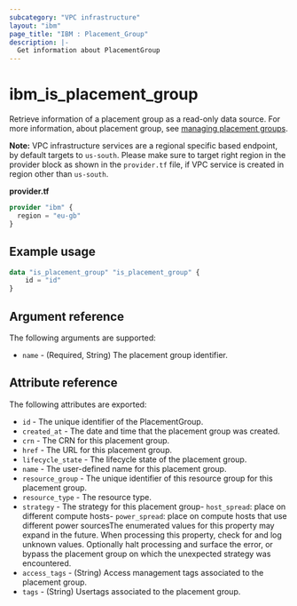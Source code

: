 ```yaml
---
subcategory: "VPC infrastructure"
layout: "ibm"
page_title: "IBM : Placement_Group"
description: |-
  Get information about PlacementGroup
---
```


# ibm_is_placement_group
Retrieve information of a placement group as a read-only data source. For more information, about placement group, see [managing placement groups](https://cloud.ibm.com/docs/vpc?topic=vpc-managing-placement-group&interface=ui).

**Note:** 
VPC infrastructure services are a regional specific based endpoint, by default targets to `us-south`. Please make sure to target right region in the provider block as shown in the `provider.tf` file, if VPC service is created in region other than `us-south`.

**provider.tf**

```terraform
provider "ibm" {
  region = "eu-gb"
}
```

## Example usage

```terraform
data "is_placement_group" "is_placement_group" {
	id = "id"
}
```

## Argument reference

The following arguments are supported:

- `name` - (Required, String) The placement group identifier.

## Attribute reference

The following attributes are exported:

- `id` - The unique identifier of the PlacementGroup.
- `created_at` - The date and time that the placement group was created.
- `crn` - The CRN for this placement group.
- `href` - The URL for this placement group.
- `lifecycle_state` - The lifecycle state of the placement group.
- `name` - The user-defined name for this placement group.
- `resource_group` - The unique identifier of this resource group for this placement group. 
- `resource_type` - The resource type.
- `strategy` - The strategy for this placement group- `host_spread`: place on different compute hosts- `power_spread`: place on compute hosts that use different power sourcesThe enumerated values for this property may expand in the future. When processing this property, check for and log unknown values. Optionally halt processing and surface the error, or bypass the placement group on which the unexpected strategy was encountered.
- `access_tags`  - (String) Access management tags associated to the placement group.
- `tags`  - (String) Usertags associated to the placement group.

